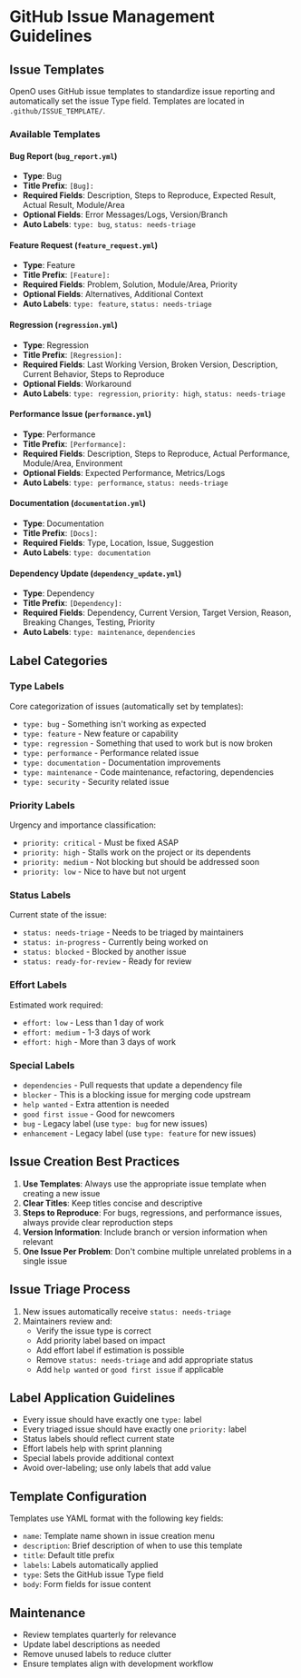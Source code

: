 # GitHub Issue Management Guidelines

## Issue Templates

OpenO uses GitHub issue templates to standardize issue reporting and automatically set the issue Type field. Templates are located in `.github/ISSUE_TEMPLATE/`.

### Available Templates

#### Bug Report (`bug_report.yml`)
- **Type**: Bug
- **Title Prefix**: `[Bug]: `
- **Required Fields**: Description, Steps to Reproduce, Expected Result, Actual Result, Module/Area
- **Optional Fields**: Error Messages/Logs, Version/Branch
- **Auto Labels**: `type: bug`, `status: needs-triage`

#### Feature Request (`feature_request.yml`)
- **Type**: Feature
- **Title Prefix**: `[Feature]: `
- **Required Fields**: Problem, Solution, Module/Area, Priority
- **Optional Fields**: Alternatives, Additional Context
- **Auto Labels**: `type: feature`, `status: needs-triage`

#### Regression (`regression.yml`)
- **Type**: Regression
- **Title Prefix**: `[Regression]: `
- **Required Fields**: Last Working Version, Broken Version, Description, Current Behavior, Steps to Reproduce
- **Optional Fields**: Workaround
- **Auto Labels**: `type: regression`, `priority: high`, `status: needs-triage`

#### Performance Issue (`performance.yml`)
- **Type**: Performance
- **Title Prefix**: `[Performance]: `
- **Required Fields**: Description, Steps to Reproduce, Actual Performance, Module/Area, Environment
- **Optional Fields**: Expected Performance, Metrics/Logs
- **Auto Labels**: `type: performance`, `status: needs-triage`

#### Documentation (`documentation.yml`)
- **Type**: Documentation
- **Title Prefix**: `[Docs]: `
- **Required Fields**: Type, Location, Issue, Suggestion
- **Auto Labels**: `type: documentation`

#### Dependency Update (`dependency_update.yml`)
- **Type**: Dependency
- **Title Prefix**: `[Dependency]: `
- **Required Fields**: Dependency, Current Version, Target Version, Reason, Breaking Changes, Testing, Priority
- **Auto Labels**: `type: maintenance`, `dependencies`

## Label Categories

### Type Labels
Core categorization of issues (automatically set by templates):
- `type: bug` - Something isn't working as expected
- `type: feature` - New feature or capability
- `type: regression` - Something that used to work but is now broken
- `type: performance` - Performance related issue
- `type: documentation` - Documentation improvements
- `type: maintenance` - Code maintenance, refactoring, dependencies
- `type: security` - Security related issue

### Priority Labels
Urgency and importance classification:
- `priority: critical` - Must be fixed ASAP
- `priority: high` - Stalls work on the project or its dependents
- `priority: medium` - Not blocking but should be addressed soon
- `priority: low` - Nice to have but not urgent

### Status Labels
Current state of the issue:
- `status: needs-triage` - Needs to be triaged by maintainers
- `status: in-progress` - Currently being worked on
- `status: blocked` - Blocked by another issue
- `status: ready-for-review` - Ready for review

### Effort Labels
Estimated work required:
- `effort: low` - Less than 1 day of work
- `effort: medium` - 1-3 days of work
- `effort: high` - More than 3 days of work

### Special Labels
- `dependencies` - Pull requests that update a dependency file
- `blocker` - This is a blocking issue for merging code upstream
- `help wanted` - Extra attention is needed
- `good first issue` - Good for newcomers
- `bug` - Legacy label (use `type: bug` for new issues)
- `enhancement` - Legacy label (use `type: feature` for new issues)

## Issue Creation Best Practices

1. **Use Templates**: Always use the appropriate issue template when creating a new issue
2. **Clear Titles**: Keep titles concise and descriptive
3. **Steps to Reproduce**: For bugs, regressions, and performance issues, always provide clear reproduction steps
4. **Version Information**: Include branch or version information when relevant
5. **One Issue Per Problem**: Don't combine multiple unrelated problems in a single issue

## Issue Triage Process

1. New issues automatically receive `status: needs-triage`
2. Maintainers review and:
   - Verify the issue type is correct
   - Add priority label based on impact
   - Add effort label if estimation is possible
   - Remove `status: needs-triage` and add appropriate status
   - Add `help wanted` or `good first issue` if applicable

## Label Application Guidelines

- Every issue should have exactly one `type:` label
- Every triaged issue should have exactly one `priority:` label
- Status labels should reflect current state
- Effort labels help with sprint planning
- Special labels provide additional context
- Avoid over-labeling; use only labels that add value

## Template Configuration

Templates use YAML format with the following key fields:
- `name`: Template name shown in issue creation menu
- `description`: Brief description of when to use this template
- `title`: Default title prefix
- `labels`: Labels automatically applied
- `type`: Sets the GitHub issue Type field
- `body`: Form fields for issue content

## Maintenance

- Review templates quarterly for relevance
- Update label descriptions as needed
- Remove unused labels to reduce clutter
- Ensure templates align with development workflow
